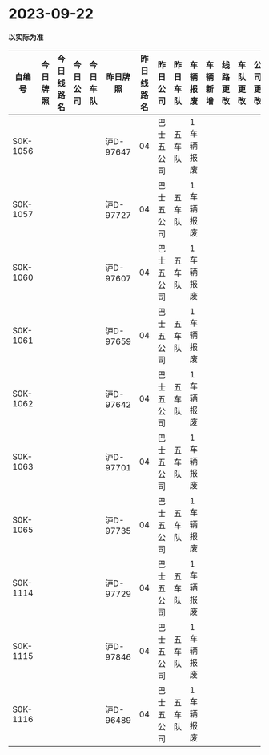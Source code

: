 # 2023-09-22

**以实际为准**

| 自编号      | 今日牌照 | 今日线路名 | 今日公司 | 今日车队 | 昨日牌照     | 昨日线路名 | 昨日公司  | 昨日车队 | 车辆报废  | 车辆新增 | 线路更改 | 车队更改 | 公司更改 | 牌照更改 |
|----------|------|-------|------|------|----------|-------|-------|------|-------|------|------|------|------|------|
| S0K-1056 |      |       |      |      | 沪D-97647 | 04    | 巴士五公司 | 五车队  | 1车辆报废 |      |      |      |      |      |
| S0K-1057 |      |       |      |      | 沪D-97727 | 04    | 巴士五公司 | 五车队  | 1车辆报废 |      |      |      |      |      |
| S0K-1060 |      |       |      |      | 沪D-97607 | 04    | 巴士五公司 | 五车队  | 1车辆报废 |      |      |      |      |      |
| S0K-1061 |      |       |      |      | 沪D-97659 | 04    | 巴士五公司 | 五车队  | 1车辆报废 |      |      |      |      |      |
| S0K-1062 |      |       |      |      | 沪D-97642 | 04    | 巴士五公司 | 五车队  | 1车辆报废 |      |      |      |      |      |
| S0K-1063 |      |       |      |      | 沪D-97701 | 04    | 巴士五公司 | 五车队  | 1车辆报废 |      |      |      |      |      |
| S0K-1065 |      |       |      |      | 沪D-97735 | 04    | 巴士五公司 | 五车队  | 1车辆报废 |      |      |      |      |      |
| S0K-1114 |      |       |      |      | 沪D-97729 | 04    | 巴士五公司 | 五车队  | 1车辆报废 |      |      |      |      |      |
| S0K-1115 |      |       |      |      | 沪D-97846 | 04    | 巴士五公司 | 五车队  | 1车辆报废 |      |      |      |      |      |
| S0K-1116 |      |       |      |      | 沪D-96489 | 04    | 巴士五公司 | 五车队  | 1车辆报废 |
